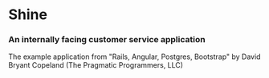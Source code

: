 # Shine

### An internally facing customer service application

The example application from "Rails, Angular, Postgres, Bootstrap" by David Bryant Copeland (The Pragmatic Programmers, LLC)
